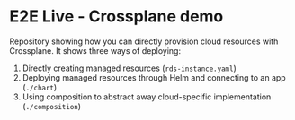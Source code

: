 # E2E Live - Crossplane demo

Repository showing how you can directly provision cloud resources with Crossplane. It shows three ways of deploying:

1. Directly creating managed resources (`rds-instance.yaml`)
2. Deploying managed resources through Helm and connecting to an app (`./chart`)
3. Using composition to abstract away cloud-specific implementation (`./composition`)
